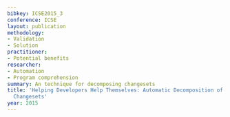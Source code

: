 ```yaml
---
bibkey: ICSE2015_3
conference: ICSE
layout: publication
methodology:
- Validation
- Solution
practitioner:
- Potential benefits
researcher:
- Automation
- Program comprehension
summary: An technique for decomposing changesets
title: 'Helping Developers Help Themselves: Automatic Decomposition of Code Review
  Changesets'
year: 2015
---
```

